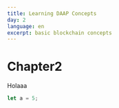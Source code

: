```yaml
---
title: Learning DAAP Concepts
day: 2
language: en
excerpt: basic blockchain concepts  
---
```

# Chapter2

Holaaa

```js
let a = 5;
```
